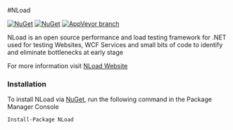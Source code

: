 #NLoad

[![NuGet](https://img.shields.io/nuget/dt/NLoad.svg?style=flat-square)](https://www.nuget.org/packages/NLoad)
[![NuGet](https://img.shields.io/nuget/v/NLoad.svg?style=flat-square)](https://www.nuget.org/packages/NLoad)
[![AppVeyor branch](https://img.shields.io/appveyor/ci/AlonAmsalem/nload/master.svg?style=flat-square)](https://ci.appveyor.com/project/AlonAmsalem/nload/branch/master)

NLoad is an open source performance and load testing framework for .NET used for testing Websites, WCF Services and small bits of code to identify and eliminate bottlenecks at early stage

For more information visit [NLoad Website](http://nload.github.io)

### Installation
To install NLoad via [NuGet](http://www.nuget.org/packages/NLoad), run the following command in the Package Manager Console
```
Install-Package NLoad
```
